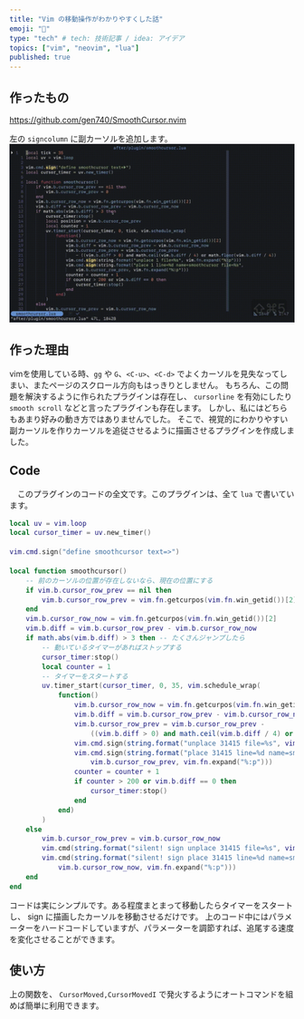 ```yaml
---
title: "Vim の移動操作がわかりやすくした話"
emoji: "💭"
type: "tech" # tech: 技術記事 / idea: アイデア
topics: ["vim", "neovim", "lua"]
published: true
---
```


## 作ったもの
https://github.com/gen740/SmoothCursor.nvim

左の `signcolumn` に副カーソルを追加します。
![](/images/smoothcursor/Smooth_cursor.gif)

## 作った理由

vimを使用している時、`gg` や `G`、`<C-u>`、`<C-d>` でよくカーソルを見失なってしまい、またページのスクロール方向もはっきりとしません。
もちろん、この問題を解決するように作られたプラグインは存在し、 `cursorline` を有効にしたり `smooth scroll` などと言ったプラグインも存在します。
しかし、私にはどちらもあまり好みの動き方ではありませんでした。
そこで、視覚的にわかりやすい副カーソルを作りカーソルを追従させるように描画させるプラグインを作成しました。

## Code
　このプラグインのコードの全文です。このプラグインは、全て `lua` で書いています。
```lua
local uv = vim.loop
local cursor_timer = uv.new_timer()

vim.cmd.sign("define smoothcursor text=>")

local function smoothcursor()
    -- 前のカーソルの位置が存在しないなら、現在の位置にする
    if vim.b.cursor_row_prev == nil then
        vim.b.cursor_row_prev = vim.fn.getcurpos(vim.fn.win_getid())[2]
    end
    vim.b.cursor_row_now = vim.fn.getcurpos(vim.fn.win_getid())[2]
    vim.b.diff = vim.b.cursor_row_prev - vim.b.cursor_row_now
    if math.abs(vim.b.diff) > 3 then -- たくさんジャンプしたら
        -- 動いているタイマーがあればストップする
        cursor_timer:stop()
        local counter = 1
        -- タイマーをスタートする
        uv.timer_start(cursor_timer, 0, 35, vim.schedule_wrap(
            function()
                vim.b.cursor_row_now = vim.fn.getcurpos(vim.fn.win_getid())[2]
                vim.b.diff = vim.b.cursor_row_prev - vim.b.cursor_row_now
                vim.b.cursor_row_prev = vim.b.cursor_row_prev -
                    ((vim.b.diff > 0) and math.ceil(vim.b.diff / 4) or math.floor(vim.b.diff / 4))
                vim.cmd.sign(string.format("unplace 31415 file=%s", vim.fn.expand("%:p")))
                vim.cmd.sign(string.format("place 31415 line=%d name=smoothcursor file=%s",
                    vim.b.cursor_row_prev, vim.fn.expand("%:p")))
                counter = counter + 1
                if counter > 200 or vim.b.diff == 0 then
                    cursor_timer:stop()
                end
            end)
        )
    else
        vim.b.cursor_row_prev = vim.b.cursor_row_now
        vim.cmd(string.format("silent! sign unplace 31415 file=%s", vim.fn.expand("%:p")))
        vim.cmd(string.format("silent! sign place 31415 line=%d name=smoothcursor file=%s",
            vim.b.cursor_row_now, vim.fn.expand("%:p")))
    end
end
```
コードは実にシンプルです。ある程度まとまって移動したらタイマーをスタートし、 sign に描画したカーソルを移動させるだけです。
上のコード中にはパラメーターをハードコードしていますが、パラメーターを調節すれば、追尾する速度を変化させることができます。

## 使い方

上の関数を、 `CursorMoved,CursorMovedI` で発火するようにオートコマンドを組めば簡単に利用できます。
